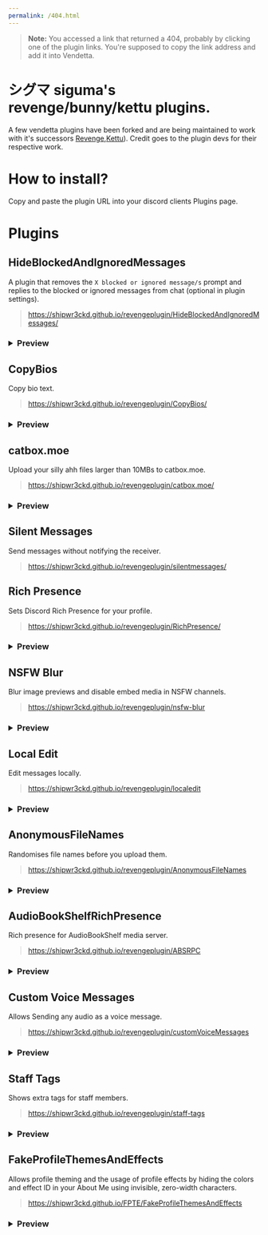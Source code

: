```yaml
---
permalink: /404.html
---
```

> **Note:** You accessed a link that returned a 404, probably by clicking one of the plugin links. You're supposed to copy the link address and add it into Vendetta.

# シグマ siguma's revenge/bunny/kettu plugins.
A few vendetta plugins have been forked and are being maintained to work with it's successors [Revenge](https://github.com/revenge-mod/revenge-bundle),[Kettu](https://github.com/C0C0B01/Kettu)). Credit goes to the plugin devs for their respective work.

# How to install?
Copy and paste the plugin URL into your discord clients Plugins page.

# Plugins 
## HideBlockedAndIgnoredMessages 
A plugin that removes the `X blocked or ignored message/s` prompt and replies to the blocked or ignored messages from chat (optional in plugin settings).

> https://shipwr3ckd.github.io/revengeplugin/HideBlockedAndIgnoredMessages/
<h3>
<details>
  <summary>Preview</summary>
  <p>
    <img src="./images/HideBlockedAndIgnoredMessages.png/" width="300" />
</details>
</h3>

## CopyBios 
Copy bio text.

> https://shipwr3ckd.github.io/revengeplugin/CopyBios/
<h3>
<details>
  <summary>Preview</summary>
  <p>
    <img src="./images/CopyBios.png/" width="300" />
  </p>
</details>
</h3>

## catbox.moe
Upload your silly ahh files larger than 10MBs to catbox.moe.

> https://shipwr3ckd.github.io/revengeplugin/catbox.moe/
<h3>
<details>
  <summary>Preview</summary>
  <p>
    <img src="./images/catbox.moe.gif/" width="300" />
  </p>
</details>
</h3>

## Silent Messages 
Send messages without notifying the receiver.

> https://shipwr3ckd.github.io/revengeplugin/silentmessages/

## Rich Presence
Sets Discord Rich Presence for your profile.

> https://shipwr3ckd.github.io/revengeplugin/RichPresence/
<h3>
<details>
  <summary>Preview</summary>
  <p>
    <img src="./images/RichPresence.png/" width="300" />
  </p>
</details>
</h3>

## NSFW Blur
Blur image previews and disable embed media in NSFW channels.

> https://shipwr3ckd.github.io/revengeplugin/nsfw-blur
<h3>
<details>
  <summary>Preview</summary>
  <p>
    <img src="./images/nsfw-blur.png/" width="300" />
  </p>
</details>
</h3>

## Local Edit
Edit messages locally.

> https://shipwr3ckd.github.io/revengeplugin/localedit
<h3>
<details>
  <summary>Preview</summary>
  <p>
    <img src="./images/localedit.gif/" width="300" />
  </p>
</details>
</h3>

## AnonymousFileNames
Randomises file names before you upload them.

> https://shipwr3ckd.github.io/revengeplugin/AnonymousFileNames
<h3>
<details>
  <summary>Preview</summary>
  <p>
    <img src="./images/AnonymousFileNames.png/" width="300" />
  </p>
</details>
</h3>

## AudioBookShelfRichPresence
Rich presence for AudioBookShelf media server.

> https://shipwr3ckd.github.io/revengeplugin/ABSRPC
<h3>
<details>
  <summary>Preview</summary>
  <p>
    <img src="./images/ABSRPC.png/" width="300" />
  </p>
</details>
</h3>

## Custom Voice Messages
Allows Sending any audio as a voice message.

> https://shipwr3ckd.github.io/revengeplugin/customVoiceMessages
<h3>
<details>
  <summary>Preview</summary>
  <p>
    <img src="./images/customVoiceMessages.png/" width="300" />
  </p>
</details>
</h3>

## Staff Tags
Shows extra tags for staff members.

> https://shipwr3ckd.github.io/revengeplugin/staff-tags
<h3>
<details>
  <summary>Preview</summary>
  <p>
    <img src="./images/staff-tags.png/" width="300" />
  </p>
</details>
</h3>

## FakeProfileThemesAndEffects
Allows profile theming and the usage of profile effects by hiding the colors and effect ID in your About Me using invisible, zero-width characters.

> https://shipwr3ckd.github.io/FPTE/FakeProfileThemesAndEffects

<h3>
<details>
  <summary>Preview</summary>
  <p>
    <img src="./images/FPTE.png/" width="300" />
  </p>
</details>
</h3>
